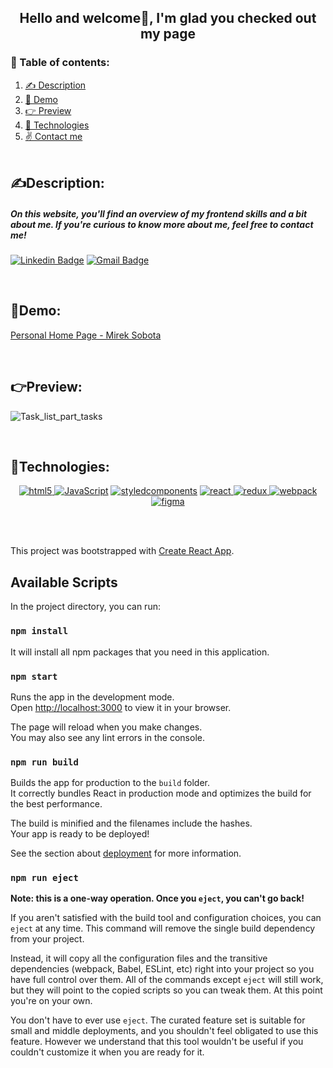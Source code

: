 

<div align="center">
<h2>Hello and welcome🙋, I'm glad you checked out my page</h2>
</div>

### 📑 Table of contents:

1. [✍️ Description](#description)
2. [🤙 Demo](#demo)
3. [👉 Preview](#preview)
4. [🤝 Technologies](#technologies)
5. [✌️ Contact me](#contact)
<br/><br/>


## ✍️Description:
<a id="description"></a>
##### On this website, you'll find an overview of my frontend skills and a bit about me. If you're curious to know more about me, feel free to contact me!
<a id="contact"></a>
[![Linkedin Badge](https://img.shields.io/badge/LinkedIn-blue?style=flat&logo=linkedin&labelColor=blue&link=https://www.linkedin.com/in/mirek-sobota-7460b5211/)](https://www.linkedin.com/in/mirek-sobota-7460b5211/)
[![Gmail Badge](https://img.shields.io/badge/Gmail-red?style=flat-square&logo=Gmail&logoColor=white&link=mailto:miroslaw.sobota@gmail.com)](mailto:mariannaweychan@gmail.com)

<br/>

## 🤙Demo:
<a id="demo"></a> 
[ Personal Home Page - Mirek Sobota  ](https://mireksobota.github.io/personal_homepage/)

<br/>

## 👉Preview:
<a id="preview"></a>
![Task_list_part_tasks](https://github.com/MirekSobota/personal-homepage/blob/master/preview.gif)

<br/>

## 🤝Technologies:

<a id="Technologies"></a>
<p align="center"><a href="https://skillicons.dev/icons?i=html" target="_blank" rel="noreferrer"><img src="https://skillicons.dev/icons?i=html" alt="html5"/> </a> <a href="https://developer.mozilla.org/en-US/docs/Web/JavaScript" target="_blank" rel="noreferrer"><img src="https://skillicons.dev/icons?i=js" alt="JavaScript"/></a>  <a href="https://styled-components.com" target="_blank" rel="noreferrer"><img src="https://skillicons.dev/icons?i=styledcomponents" alt="styledcomponents"/></a> <a href="https://reactjs.org/" target="_blank" rel="noreferrer"> <img src="https://skillicons.dev/icons?i=react" alt="react"/>  </a> <a href="https://redux.js.org" target="_blank" rel="noreferrer"> <img src="https://skillicons.dev/icons?i=redux" alt="redux"/> </a> <a href="https://webpack.js.org" target="_blank" rel="noreferrer"><img src="https://skillicons.dev/icons?i=webpack" alt="webpack"/> </a> <a href="https://www.figma.com" target="_blank" rel="noreferrer"><img src="https://skillicons.dev/icons?i=figma" alt="figma"/> </a> </p>

<br/><br/>

This project was bootstrapped with [Create React App](https://github.com/facebook/create-react-app).

## Available Scripts

In the project directory, you can run:

### `npm install`

It will install all npm packages that you need in this application.



### `npm start`

Runs the app in the development mode.\
Open [http://localhost:3000](http://localhost:3000) to view it in your browser.

The page will reload when you make changes.\
You may also see any lint errors in the console.

### `npm run build`

Builds the app for production to the `build` folder.\
It correctly bundles React in production mode and optimizes the build for the best performance.

The build is minified and the filenames include the hashes.\
Your app is ready to be deployed!

See the section about [deployment](https://facebook.github.io/create-react-app/docs/deployment) for more information.

### `npm run eject`

**Note: this is a one-way operation. Once you `eject`, you can't go back!**

If you aren't satisfied with the build tool and configuration choices, you can `eject` at any time. This command will remove the single build dependency from your project.

Instead, it will copy all the configuration files and the transitive dependencies (webpack, Babel, ESLint, etc) right into your project so you have full control over them. All of the commands except `eject` will still work, but they will point to the copied scripts so you can tweak them. At this point you're on your own.

You don't have to ever use `eject`. The curated feature set is suitable for small and middle deployments, and you shouldn't feel obligated to use this feature. However we understand that this tool wouldn't be useful if you couldn't customize it when you are ready for it.


